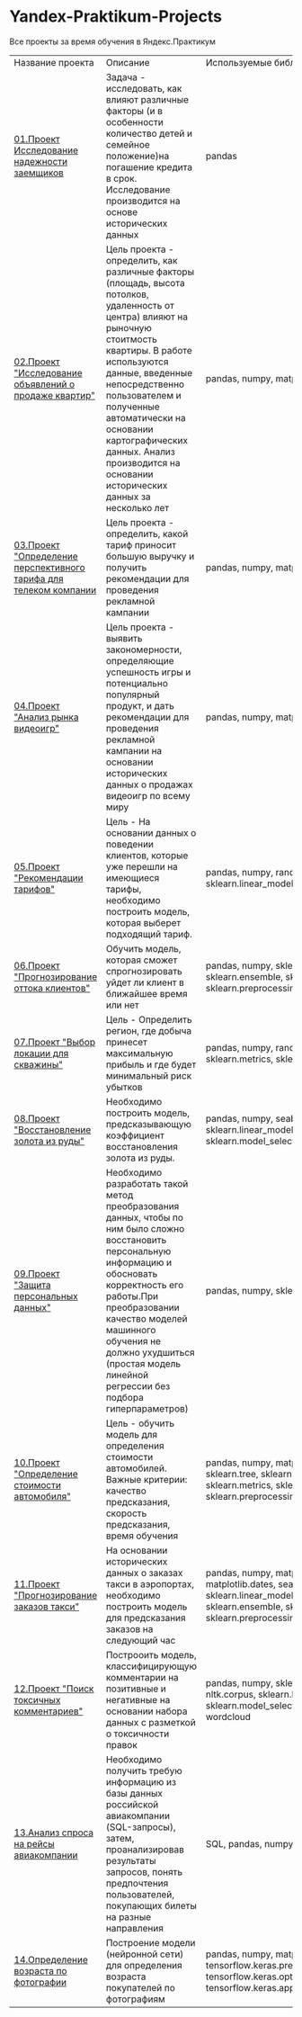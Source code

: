 # Yandex-Praktikum-Projects
Все проекты за время обучения в Яндекс.Практикум
<table width="100%">
  <col width="20%" valign="top">
  <col width="50%" valign="top">
  <col width="30%" valign="top">
<tr><td>Название проекта </td><td> Описание </td><td> Используемые библиотеки </td></tr>
<tr><td><a href = 'https://github.com/kristina-molchanova90/Yandex-Praktikum-Projects/tree/main/01_reliability_research'> 01.Проект Исследование надежности заемщиков</a> </td><td> Задача - исследовать, как влияют различные факторы (и в особенности количество детей и семейное положение)на погашение кредита в срок. Исследование производится на основе исторических данных </td><td> pandas </td></tr>
<tr><td><a href = 'https://github.com/kristina-molchanova90/Yandex-Praktikum-Projects/tree/main/02_ads_apartment_sales'>02.Проект "Исследование объявлений о продаже квартир"</a> </td><td> Цель проекта - определить, как различные факторы (площадь, высота потолков, удаленность от центра) влияют на рыночную стоитмость квартиры. В работе используются данные, введенные непосредственно пользователем и полученные автоматически на основании картографических данных. Анализ производится на основании исторических данных за несколько лет </td><td> pandas, numpy, matplotlib.pyplot </td></tr>
<tr><td><a href='https://github.com/kristina-molchanova90/Yandex-Praktikum-Projects/tree/main/03_promising_tariff_telecom_company'>03.Проект "Определение перспективного тарифа для телеком компании</a></td><td> Цель проекта - определить, какой тариф приносит большую выручку и получить рекомендации для проведения рекламной кампании </td><td> pandas, numpy, matplotlib.pyplot, scipy, calendar </td></tr>
<tr><td><a href = 'https://github.com/kristina-molchanova90/Yandex-Praktikum-Projects/tree/main/04_video_games_research'>04.Проект "Анализ рынка видеоигр"</a></td><td>Цель проекта - выявить закономерности, определяющие успешность игры и потенциально популярный продукт, и дать рекомендации для проведения рекламной кампании на основании исторических данных о продажах видеоигр по всему миру</td><td>pandas, numpy, matplotlib.pyplot, scipy, calendar, pymystem3 </td></tr>
<tr><td><a href='https://github.com/kristina-molchanova90/Yandex-Praktikum-Projects/tree/main/05_tariff_recommendations'>05.Проект "Рекомендации тарифов"</a></td><td>Цель - На основании данных о поведении клиентов, которые уже перешли на имеющиеся тарифы, необходимо построить модель, которая выберет подходящий тариф.</td><td>pandas, numpy, random, sklearn.tree, sklearn.ensemble, sklearn.linear_model, sklearn.metrics, sklearn.model_selection</td></tr>
<tr><td><a href='https://github.com/kristina-molchanova90/Yandex-Praktikum-Projects/blob/main/06_customer_churn'>06.Проект "Прогнозирование оттока клиентов"</a></td><td>Обучить модель, которая сможет спрогнозировать уйдет ли клиент в ближайшее время или нет</td><td>pandas, numpy, sklearn.linear_model, sklearn.tree, sklearn.ensemble, sklearn.metrics, sklearn.model_selection, sklearn.preprocessing, sklearn.utils, matplotlib.pyplot</td></tr>
<tr><td><a href='https://github.com/kristina-molchanova90/Yandex-Praktikum-Projects/tree/main/07_location_well_choice'>07.Проект "Выбор локации для скважины"</a></td><td>Цель - Определить регион, где добыча принесет максимальную прибыль и где будет минимальный риск убытков</td><td>pandas, numpy, random, sklearn.linear_model, sklearn.metrics, sklearn.model_selection</td></tr>
<tr><td><a href='https://github.com/kristina-molchanova90/Yandex-Praktikum-Projects/tree/main/08_gold_recovery'>08.Проект "Восстановление золота из руды"</a></td><td>Необходимо построить модель, предсказывающую коэффициент восстановления золота из руды.</td><td>pandas, numpy, seaborn, sklearn.tree, sklearn.ensemble, sklearn.linear_model, sklearn.metrics, sklearn.model_selection, sklearn.preprocessing</td></tr>
<tr><td><a href='https://github.com/kristina-molchanova90/Yandex-Praktikum-Projects/tree/main/09_personal_data_protection'>09.Проект "Защита персональных данных"</a></td><td>Необходимо разработать такой метод преобразования данных, чтобы по ним было сложно восстановить персональную информацию и обосновать корректность его работы.При преобразовании качество моделей машинного обучения не должно ухудшиться (простая модель линейной регрессии без подбора гиперпараметров)</td><td>pandas, numpy, sklearn.linear_model, sklearn.metrics, random</td></tr>
<tr><td><a href='https://github.com/kristina-molchanova90/Yandex-Praktikum-Projects/tree/main/10_car_price_determine'>10.Проект "Определение стоимости автомобиля"</a></td><td>Цель - обучить модель для определения стоимости автомобилей. Важные критерии: качество предсказания, скорость предсказания, время обучения</td><td>pandas, numpy, matplotlib.pyplot ,seaborn, datetime, sklearn.tree, sklearn.ensemble, sklearn.linear_model, sklearn.metrics, sklearn.model_selection, sklearn.preprocessing, lightgbm, catboost</td></tr>
<tr><td><a href='https://github.com/kristina-molchanova90/Yandex-Praktikum-Projects/tree/main/11_taxi_orders_predictions'>11.Проект "Прогнозирование заказов такси"</a></td><td>На основании исторических данных о заказах такси в аэропортах, необходимо построить модель для предсказания заказов на следующий час</td><td>pandas, numpy, matplotlib.pyplot, matplotlib.legend, matplotlib.dates, seaborn,calendar, statsmodels.tsa.seasonal, sklearn.linear_model, sklearn.svm, sklearn.tree, sklearn.ensemble, sklearn.metrics, sklearn.model_selection, sklearn.preprocessing, lightgbm, catboost</td></tr>
<tr><td><a href = 'https://github.com/kristina-molchanova90/Yandex-Praktikum-Projects/tree/main/12_toxic_comments'>12.Проект "Поиск токсичных комментариев"</a></td><td>Построоить модель, классифицирующую комментарии на позитивные и негативные на основании набора данных с разметкой о токсичности правок </td><td>pandas, numpy, sklearn.feature_extraction, nltk.stem, nltk.corpus, sklearn.linear_model, lightgbm, sklearn.model_selection, sklearn.metrics, matplotlib.pyplot, wordcloud</td></tr>
<tr><td><a href = 'https://github.com/kristina-molchanova90/Yandex-Praktikum-Projects/tree/main/13_airport_analysis'>13.Анализ спроса на рейсы авиакомпании</a></td><td>Необходимо получить требую информацию из базы данных российской авиакомпании (SQL-запросы), затем, проанализировав результаты запросов, понять предпочтения пользователей, покупающих билеты на разные направления </td><td> SQL, pandas, numpy, matplotlib.pyplot, seaborn</td></tr>
<tr><td><a href = 'https://github.com/kristina-molchanova90/Yandex-Praktikum-Projects/tree/main/14_age_recognition'>14.Определение возраста по фотографии</a></td><td>Построение модели (нейронной сети) для определения возраста покупателей по фотографиям</td><td>pandas, numpy, matplotlib.pyplot, seaborn, tensorflow.keras.preprocessing.image,tensorflow.keras.layers, tensorflow.keras.optimizers (Adam), tensorflow.keras.applications.resnet (ResNet50)</td></tr>
</table>

